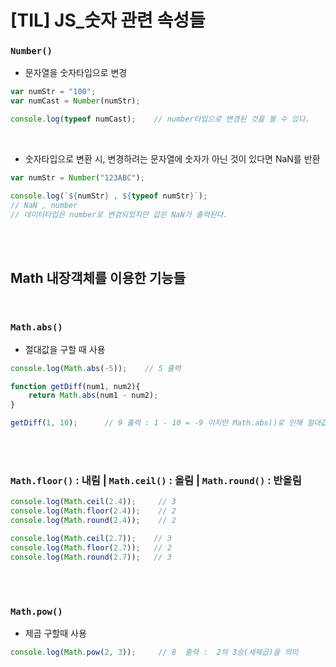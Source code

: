  # [TIL] JS_숫자 관련 속성들

### `Number()`
- 문자열을 숫자타입으로 변경  

```javascript
var numStr = "100";
var numCast = Number(numStr);

console.log(typeof numCast);    // number타입으로 변경된 것을 볼 수 있다.
```

<br>

- 숫자타입으로 변환 시, 변경하려는 문자열에 숫자가 아닌 것이 있다면 NaN를 반환  

```javascript
var numStr = Number("123ABC");

console.log(`${numStr} , ${typeof numStr}`);
// NaN , number
// 데이터타입은 number로 변경되었지만 값은 NaN가 출력된다.
```
<br>
<br>

## Math 내장객체를 이용한 기능들

<br>

### `Math.abs()`
- 절대값을 구할 때 사용

```javascript
console.log(Math.abs(-5));    // 5 출력

function getDiff(num1, num2){
    return Math.abs(num1 - num2);
}

getDiff(1, 10);      // 9 출력 : 1 - 10 = -9 이지만 Math.abs()로 인해 절대값인 9가 나오는 것이다
```

<br>
<br>

### `Math.floor()` : 내림  |  `Math.ceil()` : 올림  |  `Math.round()`  : 반올림

```javascript
console.log(Math.ceil(2.4));     // 3
console.log(Math.floor(2.4));    // 2
console.log(Math.round(2.4));    // 2

console.log(Math.ceil(2.7));    // 3
console.log(Math.floor(2.7));   // 2
console.log(Math.round(2.7));   // 3
```

<br>
<br>

### `Math.pow()`
- 제곱 구할때 사용

```javascript
console.log(Math.pow(2, 3));     // 8  출력 :  2의 3승(세제곱)을 의미 
```

<br>
<br>

